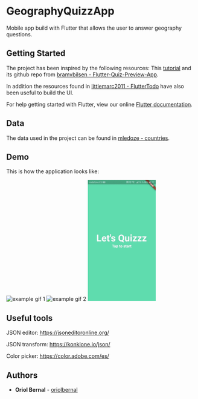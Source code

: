 # GeographyQuizzApp
Mobile app build with Flutter that allows the user to answer geography questions.

## Getting Started
The project has been inspired by the following resources:
This [tutorial](https://youtu.be/jBBl1tYkUnE) and its github repo from [bramvbilsen - Flutter-Quiz-Preview-App](https://github.com/bramvbilsen/Flutter-Quiz-Preview-App).

In addition the resources found in [littlemarc2011 - FlutterTodo](https://github.com/littlemarc2011/FlutterTodo) have also been useful to build the UI.

For help getting started with Flutter, view our online [Flutter documentation](https://flutter.io/).

## Data

The data used in the project can be found in [mledoze - countries](https://github.com/mledoze/countries).


## Demo

This is how the application looks like:

![example gif 1](https://github.com/oriolbernal/GeographyQuizzApp/blob/master/examples/preview1.gif)
![example gif 2](https://github.com/oriolbernal/GeographyQuizzApp/blob/master/examples/preview2.gif)
![example gif 3](https://github.com/oriolbernal/GeographyQuizzApp/blob/master/examples/preview3.gif)

## Useful tools

JSON editor: https://jsoneditoronline.org/

JSON transform: https://konklone.io/json/

Color picker: https://color.adobe.com/es/


## Authors

* **Oriol Bernal** - [oriolbernal](https://github.com/oriolbernal)

